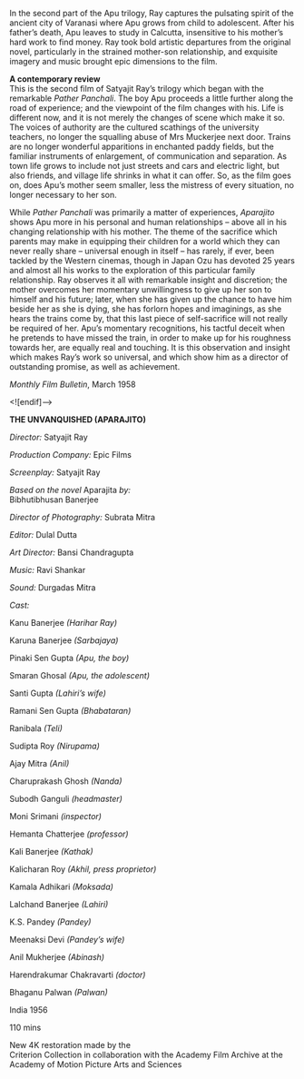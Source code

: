 

In the second part of the Apu trilogy, Ray captures the pulsating spirit of the ancient city of Varanasi where Apu grows from child to adolescent. After his father’s death, Apu leaves to study in Calcutta, insensitive to his mother’s hard work to find money. Ray took bold artistic departures from the original novel, particularly in the strained mother-son relationship, and exquisite imagery and music brought epic dimensions to the film.

**A contemporary review**  
This is the second film of Satyajit Ray’s trilogy which began with the remarkable _Pather Panchali_. The boy Apu proceeds a little further along the road of experience; and the viewpoint of the film changes with his. Life is different now, and it is not merely the changes of scene which make it so. The voices of authority are the cultured scathings of the university teachers, no longer the squalling abuse of Mrs Muckerjee next door. Trains are no longer wonderful apparitions in enchanted paddy fields, but the familiar instruments of enlargement, of communication and separation. As town life grows to include not just streets and cars and electric light, but also friends, and village life shrinks in what it can offer. So, as the film goes on, does Apu’s mother seem smaller, less the mistress of every situation, no longer necessary to her son.

While _Pather Panchali_ was primarily a matter of experiences, _Aparajito_ shows Apu more in his personal and human relationships – above all in his changing relationship with his mother. The theme of the sacrifice which parents may make in equipping their children for a world which they can never really share – universal enough in itself – has rarely, if ever, been tackled by the Western cinemas, though in Japan Ozu has devoted 25 years and almost all his works to the exploration of this particular family relationship. Ray observes it all with remarkable insight and discretion; the mother overcomes her momentary unwillingness to give up her son to himself and his future; later, when she has given up the chance to have him beside her as she is dying, she has forlorn hopes and imaginings, as she hears the trains come by, that this last piece of self-sacrifice will not really be required of her. Apu’s momentary recognitions, his tactful deceit when he pretends to have missed the train, in order to make up for his roughness towards her, are equally real and touching. It is this observation and insight which makes Ray’s work so universal, and which show him as a director of outstanding promise, as well as achievement.

_Monthly Film Bulletin_, March 1958

<![endif]-->

**THE UNVANQUISHED (APARAJITO)**

_Director:_ Satyajit Ray

_Production Company:_ Epic Films

_Screenplay:_ Satyajit Ray

_Based on the novel_ Aparajita _by:_  
Bibhutibhusan Banerjee

_Director of Photography:_ Subrata Mitra

_Editor:_ Dulal Dutta

_Art Director:_ Bansi Chandragupta

_Music:_ Ravi Shankar

_Sound:_ Durgadas Mitra

_Cast:_

Kanu Banerjee _(Harihar Ray)_

Karuna Banerjee _(Sarbajaya)_

Pinaki Sen Gupta _(Apu, the boy)_

Smaran Ghosal _(Apu, the adolescent)_

Santi Gupta _(Lahiri’s wife)_

Ramani Sen Gupta _(Bhabataran)_

Ranibala _(Teli)_

Sudipta Roy _(Nirupama)_

Ajay Mitra _(Anil)_

Charuprakash Ghosh _(Nanda)_

Subodh Ganguli _(headmaster)_

Moni Srimani _(inspector)_

Hemanta Chatterjee _(professor)_

Kali Banerjee _(Kathak)_

Kalicharan Roy _(Akhil, press proprietor)_

Kamala Adhikari _(Moksada)_

Lalchand Banerjee _(Lahiri)_

K.S. Pandey _(Pandey)_

Meenaksi Devi _(Pandey’s wife)_

Anil Mukherjee _(Abinash)_

Harendrakumar Chakravarti _(doctor)_

Bhaganu Palwan _(Palwan)_

India 1956

110 mins

New 4K restoration made by the  
Criterion Collection in collaboration with the Academy Film Archive at the Academy of Motion Picture Arts and Sciences
<!--stackedit_data:
eyJoaXN0b3J5IjpbMTUwNjU4MTFdfQ==
-->